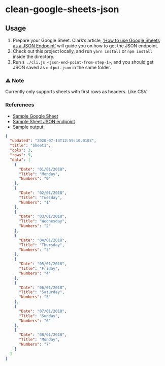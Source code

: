 # clean-google-sheets-json

## Usage

1. Prepare your Google Sheet. Clark’s article, [‘How to use Google Sheets as a JSON Endpoint’](https://www.freecodecamp.org/news/cjn-google-sheets-as-json-endpoint/) will guide you on how to get the JSON endpoint.
2. Check out this project locally, and run `yarn install` or `npm install` inside the directory.
3. Run `$ ./cli.js <json-end-point-from-step-1>`, and you should get JSON saved as `output.json` in the same folder.

### ⚠️ Note

Currently only supports sheets with first rows as headers. Like CSV.

### References

- [Sample Google Sheet](https://docs.google.com/spreadsheets/d/e/2PACX-1vQ9hqMO9iJEgIne_9o-nLTtMR-dG2rWtZiONp2DMo6fhYM0FedwoXE34hbV1R07KfwbXl-WkXbQM9qZ/pubhtml)
- [Sample Sheet JSON endpoint](https://spreadsheets.google.com/feeds/cells/1v6HjlEZAi5Vhkgrcd96JsN34zOpS_aouienqPAVuZAk/1/public/full?alt=json)
- Sample output:

```json
{
  "updated": "2020-07-13T12:59:10.010Z",
  "title": "Sheet1",
  "cols": 3,
  "rows": 9,
  "data": [
    {
      "Date": "01/01/2018",
      "Title": "Monday",
      "Numbers": "0"
    },
    {
      "Date": "02/01/2018",
      "Title": "Tuesday",
      "Numbers": "1"
    },
    {
      "Date": "03/01/2018",
      "Title": "Wednesday",
      "Numbers": "2"
    },
    {
      "Date": "04/01/2018",
      "Title": "Thursday",
      "Numbers": "3"
    },
    {
      "Date": "05/01/2018",
      "Title": "Friday",
      "Numbers": "4"
    },
    {
      "Date": "06/01/2018",
      "Title": "Saturday",
      "Numbers": "5"
    },
    {
      "Date": "07/01/2018",
      "Title": "Sunday",
      "Numbers": "6"
    },
    {
      "Date": "08/01/2018",
      "Title": "Monday",
      "Numbers": "7"
    }
  ]
}
```
